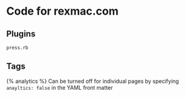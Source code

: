 # Code for rexmac.com

## Plugins

`press.rb`

## Tags

{% analytics %}
Can be turned off for individual pages by specifying `anayltics: false` in the YAML front matter


